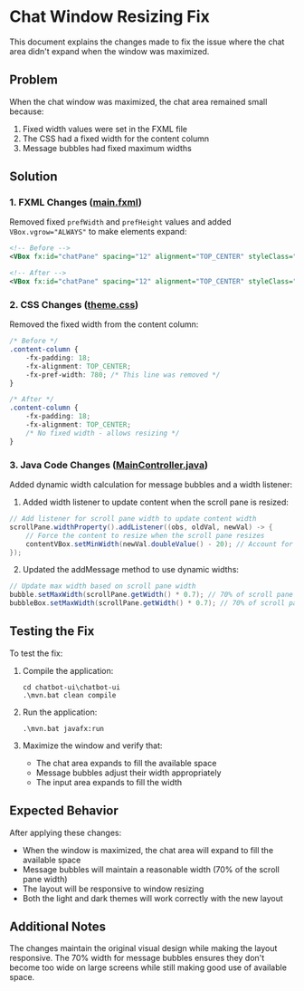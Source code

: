 # Chat Window Resizing Fix

This document explains the changes made to fix the issue where the chat area didn't expand when the window was maximized.

## Problem

When the chat window was maximized, the chat area remained small because:
1. Fixed width values were set in the FXML file
2. The CSS had a fixed width for the content column
3. Message bubbles had fixed maximum widths


## Solution

### 1. FXML Changes ([main.fxml](chatbot-ui/chatbot-ui/src/main/resources/ui/main.fxml))

Removed fixed `prefWidth` and `prefHeight` values and added `VBox.vgrow="ALWAYS"` to make elements expand:

```xml
<!-- Before -->
<VBox fx:id="chatPane" spacing="12" alignment="TOP_CENTER" styleClass="chat-panel" prefWidth="820" prefHeight="560">

<!-- After -->
<VBox fx:id="chatPane" spacing="12" alignment="TOP_CENTER" styleClass="chat-panel" VBox.vgrow="ALWAYS">
```

### 2. CSS Changes ([theme.css](chatbot-ui/chatbot-ui/src/main/resources/css/theme.css))

Removed the fixed width from the content column:

```css
/* Before */
.content-column {
    -fx-padding: 18;
    -fx-alignment: TOP_CENTER;
    -fx-pref-width: 780; /* This line was removed */
}

/* After */
.content-column {
    -fx-padding: 18;
    -fx-alignment: TOP_CENTER;
    /* No fixed width - allows resizing */
}
```

### 3. Java Code Changes ([MainController.java](chatbot-ui/chatbot-ui/src/main/java/com/farzan/MainController.java))

Added dynamic width calculation for message bubbles and a width listener:

1. Added width listener to update content when the scroll pane is resized:
```java
// Add listener for scroll pane width to update content width
scrollPane.widthProperty().addListener((obs, oldVal, newVal) -> {
    // Force the content to resize when the scroll pane resizes
    contentVBox.setMinWidth(newVal.doubleValue() - 20); // Account for padding
});
```

2. Updated the addMessage method to use dynamic widths:
```java
// Update max width based on scroll pane width
bubble.setMaxWidth(scrollPane.getWidth() * 0.7); // 70% of scroll pane width
bubbleBox.setMaxWidth(scrollPane.getWidth() * 0.7); // 70% of scroll pane width
```

## Testing the Fix

To test the fix:

1. Compile the application:
   ```
   cd chatbot-ui\chatbot-ui
   .\mvn.bat clean compile
   ```

2. Run the application:
   ```
   .\mvn.bat javafx:run
   ```

3. Maximize the window and verify that:
   - The chat area expands to fill the available space
   - Message bubbles adjust their width appropriately
   - The input area expands to fill the width

## Expected Behavior

After applying these changes:
- When the window is maximized, the chat area will expand to fill the available space
- Message bubbles will maintain a reasonable width (70% of the scroll pane width)
- The layout will be responsive to window resizing
- Both the light and dark themes will work correctly with the new layout

## Additional Notes

The changes maintain the original visual design while making the layout responsive. The 70% width for message bubbles ensures they don't become too wide on large screens while still making good use of available space.